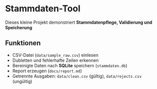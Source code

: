 # Stammdaten-Tool

Dieses kleine Projekt demonstriert **Stammdatenpflege, Validierung und Speicherung**

## Funktionen
- CSV-Datei (`data/sample_raw.csv`) einlesen
- Dubletten und fehlerhafte Zeilen erkennen
- Bereinigte Daten nach **SQLite** speichern (`stammdaten.db`)
- Report erzeugen (`docs/report.md`)
- Getrennte Ausgaben: `data/clean.csv` (gültig), `data/rejects.csv` (ungültig)
